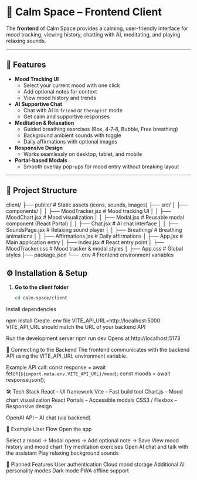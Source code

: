 # 🎨 Calm Space – Frontend Client

The **frontend** of Calm Space provides a calming, user-friendly interface for mood tracking, viewing history, chatting with AI, meditating, and playing relaxing sounds.

---

## 🚀 Features

- **Mood Tracking UI**
  - Select your current mood with one click
  - Add optional notes for context
  - View mood history and trends
- **AI Supportive Chat**
  - Chat with AI in `friend` or `therapist` mode
  - Get calm and supportive responses
- **Meditation & Relaxation**
  - Guided breathing exercises (Box, 4‑7‑8, Bubble, Free breathing)
  - Background ambient sounds with toggle
  - Daily affirmations with optional images
- **Responsive Design**
  - Works seamlessly on desktop, tablet, and mobile
- **Portal-based Modals**
  - Smooth overlay pop-ups for mood entry without breaking layout

---

## 📂 Project Structure

client/
├── public/ # Static assets (icons, sounds, images)
├── src/
│ ├── components/
│ │ ├── MoodTracker.jsx # Mood tracking UI
│ │ ├── MoodChart.jsx # Mood visualization
│ │ ├── Modal.jsx # Reusable modal component (React Portal)
│ │ ├── Chat.jsx # AI chat interface
│ │ ├── SoundsPage.jsx # Relaxing sound player
│ │ ├── Breathing/ # Breathing animations
│ │ ├── Affirmations.jsx # Daily affirmations
│ ├── App.jsx # Main application entry
│ ├── index.jsx # React entry point
│ ├── MoodTracker.css # Mood tracker & modal styles
│ ├── App.css # Global styles
├── package.json
└── .env # Frontend environment variables


## ⚙️ Installation & Setup

1. **Go to the client folder**
   ```bash
   cd calm-space/client
Install dependencies

npm install
Create .env file
VITE_API_URL=http://localhost:5000
VITE_API_URL should match the URL of your backend API

Run the development server
npm run dev
Opens at http://localhost:5173

🔄 Connecting to the Backend
The frontend communicates with the backend API using the VITE_API_URL environment variable.

Example API call:
const response = await fetch(`${import.meta.env.VITE_API_URL}/mood`);
const moods = await response.json();

🛠 Tech Stack
React – UI framework
Vite – Fast build tool
Chart.js – Mood chart visualization
React Portals – Accessible modals
CSS3 / Flexbox – Responsive design

OpenAI API – AI chat (via backend)

📌 Example User Flow
Open the app

Select a mood → Modal opens → Add optional note → Save
View mood history and mood chart
Try meditation exercises
Open AI chat and talk with the assistant
Play relaxing background sounds

🔮 Planned Features
User authentication
Cloud mood storage
Additional AI personality modes
Dark mode
PWA offline support

